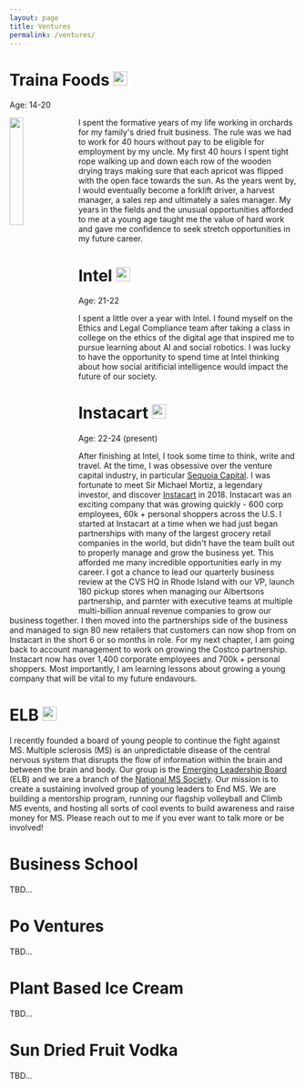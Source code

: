 ```yaml
---
layout: page
title: Ventures
permalink: /ventures/
---
```


# **Traina Foods** <img src="{{site.imgurl}}/traina.png" height="25" />
Age: 14-20

<img style="float: left; margin: 0px 10px 10px 0px;" src="{{site.imgurl}}/apricots.JPG" width="22%" />
I spent the formative years of my life working in orchards for my family's dried fruit business. The rule was we had to work for 40 hours without pay to be eligible for employment by my uncle. My first 40 hours I spent tight rope walking up and down each row of the wooden drying trays making sure that each apricot was flipped with the open face towards the sun. As the years went by, I would eventually become a forklift driver, a harvest manager, a sales rep and ultimately a sales manager. My years in the fields and the unusual opportunities afforded to me at a young age taught me the value of hard work and gave me confidence to seek stretch opportunities in my future career.  

# **Intel** <img src="{{site.imgurl}}/intel.png" height="25" />
Age: 21-22

I spent a little over a year with Intel. I found myself on the Ethics and Legal Compliance team after taking a class in college on the ethics of the digital age that inspired me to pursue learning about AI and social robotics. I was lucky to have the opportunity to spend time at Intel thinking about how social aritificial intelligence would impact the future of our society. 

# **Instacart** <img src="{{site.imgurl}}/instacartcarrot.png" height="25" />
Age: 22-24 (present)

After finishing at Intel, I took some time to think, write and travel. At the time, I was obsessive over the venture capital industry, in particular [Sequoia Capital](https://www.sequoiacap.com/). I was fortunate to meet Sir Michael Mortiz, a legendary investor, and discover [Instacart](https://www.instacart.com/) in 2018. Instacart was an exciting company that was growing quickly - 600 corp employees, 60k + personal shoppers across the U.S. I started at Instacart at a time when we had just began partnerships with many of the largest grocery retail companies in the world, but didn't have the team built out to properly manage and grow the business yet. This afforded me many incredible opportunities early in my career. I got a chance to lead our quarterly business review at the CVS HQ in Rhode Island with our VP, launch 180 pickup stores when managing our Albertsons partnership, and parnter with executive teams at multiple multi-billion annual revenue companies to grow our business together. I then moved into the partnerships side of the business and managed to sign 80 new retailers that customers can now shop from on Instacart in the short 6 or so months in role. For my next chapter, I am going back to account management to work on growing the Costco partnership. Instacart now has over 1,400 corporate employees and 700k + personal shoppers. Most importantly, I am learning lessons about growing a young company that will be vital to my future endavours. 

# **ELB** <img src="{{site.imgurl}}/mslogo.png" height="25" />

I recently founded a board of young people to continue the fight against MS. Multiple sclerosis (MS) is an unpredictable disease of the central nervous system that disrupts the flow of information within the brain and between the brain and body. Our group is the [Emerging Leadership Board](https://docs.google.com/presentation/d/11tzXD1Z4shJocRSgh1TWEdP8-wSTbGualI4QmdMEaZc/edit?usp=sharing) (ELB) and we are a branch of the [National MS Society](https://www.nationalmssociety.org/). Our mission is to create a sustaining involved group of young leaders to End MS. We are building a mentorship program, running our flagship volleyball and Climb MS events, and hosting all sorts of cool events to build awareness and raise money for MS. Please reach out to me if you ever want to talk more or be involved!  
 

# **Business School**
TBD...

# **Po Ventures**
TBD...

# **Plant Based Ice Cream**
TBD...

# **Sun Dried Fruit Vodka**
TBD...


